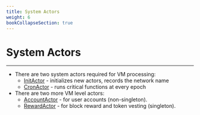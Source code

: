```yaml
---
title: System Actors
weight: 6
bookCollapseSection: true
---
```


# System Actors
---

- There are two system actors required for VM processing:
  - [InitActor](init_actor.md) - initializes new actors, records the network name
  - [CronActor](cron_actor.md) - runs critical functions at every epoch
- There are two more VM level actors:
  - [AccountActor](account_actor.md) - for user accounts (non-singleton).
  - [RewardActor](reward_actor.md) - for block reward and token vesting (singleton).

